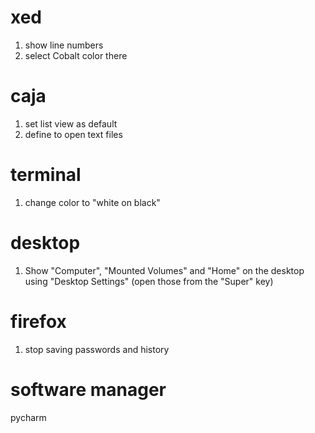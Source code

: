 # xed
1. show line numbers
2. select Cobalt color there

# caja
1. set list view as default
2. define to open text files

# terminal
1. change color to "white on black"


# desktop
1. Show "Computer", "Mounted Volumes" and "Home" on the desktop using "Desktop Settings" (open those from the "Super" key)


# firefox
1. stop saving passwords and history


# software manager
pycharm
